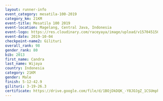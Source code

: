 ```yaml
---
layout: runner-info 
event_category: mesatila-100-2019 
category_km: 21KM 
event-title: Mesatila 100 2019 
event-location: Magelang, Central Java, Indonesia 
event-logo: https://res.cloudinary.com/raceyaya/image/upload/v1570451507/logo/mesastila100_jin7bl.jpg 
event-date: 2019-10-04 
checkpoint-name2: Gilituri 
overall_rank: 98
gender_rank: 80
bib: 2013
first_name: Candra
last_name: Wijaya
country: Indonesia
category: 21KM
gender: Male
finish: 5-12-42.9
gilituri: 3-19-26.3
certificate: https://drive.google.com/file/d/1BOjDkDQK_-Y8JOJgZ_1CSUmph3jG4E4J/view?usp=sharing
---
```

